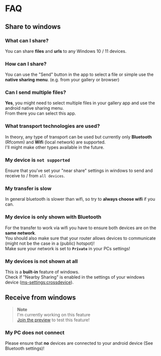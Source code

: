 # FAQ
## Share to windows

### What can I share?
You can share **files** and **urls** to any Windows 10 / 11 devices.

### How can I share?
You can use the "Send" button in the app to select a file or simple use the **native sharing menu**.
(e.g. from your gallery or browser)

### Can I send multiple files?
**Yes**, you might need to select multiple files in your gallery app and use the android native sharing menu.   
From there you can select this app.

### What transport technologies are used?
In theory, any type of transport can be used but currently only **Bluetooth** (Rfcomm) and **Wifi** (local network) are supported.   
I'll might make other types available in the future.

### My device is `not supported`
Ensure that you've set your "near share" settings in windows to send and receive to / from `all devices`.

### My transfer is slow
In general bluetooth is slower than wifi, so try to **always choose wifi** if you can.

### My device is only shown with Bluetooth
For the transfer to work via wifi you have to ensure both devices are on the **same network**.   
You should also make sure that your router allows devices to communicate (might not be the case in a (public) hotspot)!   
Make sure your network is set to **`Private`** in your PCs settings!

### My devices is not shown at all
This is a **built-in** feature of windows.   
Check if "Nearby Sharing" is enabled in the settings of your windows device (<a href="ms-settings:crossdevice">ms-settings:crossdevice</a>).    

## Receive from windows

> **Note**   
> I'm currently working on this feature   
> [Join the preview](https://nearshare.shortdev.de/docs/beta) to test this feature!

### My PC does not connect
Please ensure that **no** devices are connected to your android device (See Bluetooth settings)!
